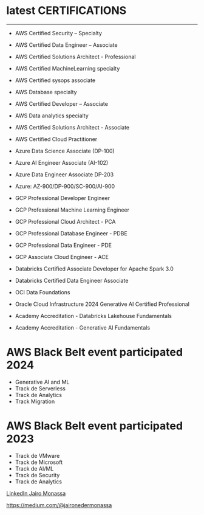 # latest CERTIFICATIONS
----

- AWS Certified Security – Specialty
- AWS Certified Data Engineer – Associate
- AWS Certified Solutions Architect - Professional
- AWS Certified MachineLearning specialty
- AWS Certified sysops associate
- AWS Database specialty
- AWS Certified Developer – Associate
- AWS Data analytics specialty
- AWS Certified Solutions Architect - Associate
- AWS Certified Cloud Practitioner

- Azure Data Science Associate (DP-100)
- Azure AI Engineer Associate (AI-102)
- Azure Data Engineer Associate DP-203
- Azure: AZ-900/DP-900/SC-900/AI-900

- GCP Professional Developer Engineer
- GCP Professional Machine Learning Engineer
- GCP Professional Cloud Architect - PCA
- GCP Professional Database Engineer - PDBE
- GCP Professional Data Engineer - PDE
- GCP Associate Cloud Engineer - ACE
 
- Databricks Certified Associate Developer for Apache Spark 3.0
- Databricks Certified Data Engineer Associate

- OCI Data Foundations
- Oracle Cloud Infrastructure 2024 Generative AI Certified Professional
- Academy Accreditation - Databricks Lakehouse Fundamentals
- Academy Accreditation - Generative AI Fundamentals

 # AWS Black Belt event participated 2024
 - Generative AI and ML
 - Track de Serverless
 - Track de Analytics
 - Track Migration
 
 # AWS Black Belt event participated 2023
 - Track de VMware
 - Track de Microsoft
 - Track de AI/ML
 - Track de Security
 - Track de Analytics
 
 
<a href="https://www.linkedin.com/in/jairomonassa/"> LinkedIn Jairo Monassa</a>

https://medium.com/@jaironedermonassa
